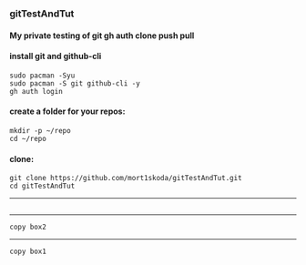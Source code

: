 ### gitTestAndTut
#### My private testing of git gh auth clone push pull

#### install git and github-cli
```
sudo pacman -Syu
sudo pacman -S git github-cli -y
gh auth login
```

#### create a folder for your repos:
```
mkdir -p ~/repo
cd ~/repo
```

#### clone:

```
git clone https://github.com/mort1skoda/gitTestAndTut.git
cd gitTestAndTut
```
---


```
```
---


```
copy box2
```
---


```
copy box1
```



